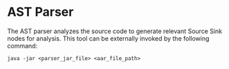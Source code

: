 # AST Parser

The AST parser analyzes the source code to generate relevant Source Sink nodes for analysis. This tool can be externally invoked by the following command:

```
java -jar <parser_jar_file> <aar_file_path>
```


